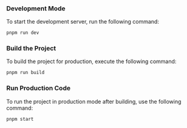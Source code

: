 ### Development Mode

To start the development server, run the following command:

```bash
pnpm run dev
```

### Build the Project

To build the project for production, execute the following command:

```bash
pnpm run build
```

### Run Production Code

To run the project in production mode after building, use the following command:

```bash
pnpm start
```
